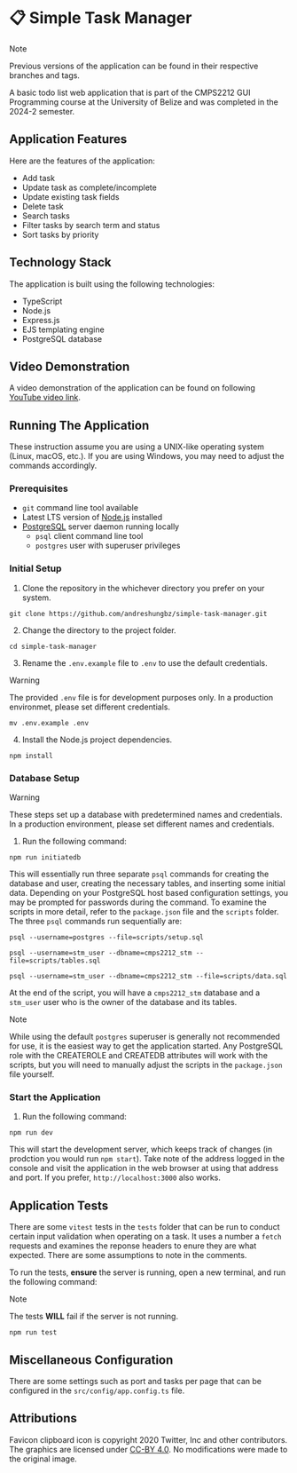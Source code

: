 # 📋 Simple Task Manager

> [!NOTE]
> Previous versions of the application can be found in their respective branches and tags.

A basic todo list web application that is part of the CMPS2212 GUI Programming course at the University of Belize and was completed in the 2024-2 semester.

## Application Features

Here are the features of the application:

- Add task
- Update task as complete/incomplete
- Update existing task fields
- Delete task
- Search tasks
- Filter tasks by search term and status
- Sort tasks by priority

## Technology Stack

The application is built using the following technologies:

- TypeScript
- Node.js
- Express.js
- EJS templating engine
- PostgreSQL database

## Video Demonstration

A video demonstration of the application can be found on following [YouTube video link]().

## Running The Application

These instruction assume you are using a UNIX-like operating system (Linux, macOS, etc.). If you are using Windows, you may need to adjust the commands accordingly.

### Prerequisites

- `git` command line tool available
- Latest LTS version of [Node.js](https://nodejs.org/en) installed
- [PostgreSQL](https://www.postgresql.org/) server daemon running locally
  - `psql` client command line tool
  - `postgres` user with superuser privileges

### Initial Setup

1. Clone the repository in the whichever directory you prefer on your system.

```
git clone https://github.com/andreshungbz/simple-task-manager.git
```

2. Change the directory to the project folder.

```
cd simple-task-manager
```

3. Rename the `.env.example` file to `.env` to use the default credentials.

> [!WARNING]
> The provided `.env` file is for development purposes only. In a production environmet, please set different credentials.

```
mv .env.example .env
```

4. Install the Node.js project dependencies.

```
npm install
```

### Database Setup

> [!WARNING]
> These steps set up a database with predetermined names and credentials. In a production environment, please set different names and credentials.

1. Run the following command:

```
npm run initiatedb
```

This will essentially run three separate `psql` commands for creating the database and user, creating the necessary tables, and inserting some initial data. Depending on your PostgreSQL host based configuration settings, you may be prompted for passwords during the command. To examine the scripts in more detail, refer to the `package.json` file and the `scripts` folder. The three `psql` commands run sequentially are:

```
psql --username=postgres --file=scripts/setup.sql
```

```
psql --username=stm_user --dbname=cmps2212_stm --file=scripts/tables.sql
```

```
psql --username=stm_user --dbname=cmps2212_stm --file=scripts/data.sql
```

At the end of the script, you will have a `cmps2212_stm` database and a `stm_user` user who is the owner of the database and its tables.

> [!NOTE]
> While using the default `postgres` superuser is generally not recommended for use, it is the easiest way to get the application started. Any PostgreSQL role with the CREATEROLE and CREATEDB attributes will work with the scripts, but you will need to manually adjust the scripts in the `package.json` file yourself.

### Start the Application

1. Run the following command:

```
npm run dev
```

This will start the development server, which keeps track of changes (in prodction you would run `npm start`). Take note of the address logged in the console and visit the application in the web browser at using that address and port. If you prefer, `http://localhost:3000` also works.

## Application Tests

There are some `vitest` tests in the `tests` folder that can be run to conduct certain input validation when operating on a task. It uses a number a `fetch` requests and examines the reponse headers to enure they are what expected. There are some assumptions to note in the comments.

To run the tests, **ensure** the server is running, open a new terminal, and run the following command:

> [!NOTE]
> The tests **WILL** fail if the server is not running.

```
npm run test
```

## Miscellaneous Configuration

There are some settings such as port and tasks per page that can be configured in the `src/config/app.config.ts` file.

## Attributions

Favicon clipboard icon is copyright 2020 Twitter, Inc and other contributors. The graphics are licensed under [CC-BY 4.0](https://creativecommons.org/licenses/by/4.0/). No modifications were made to the original image.
